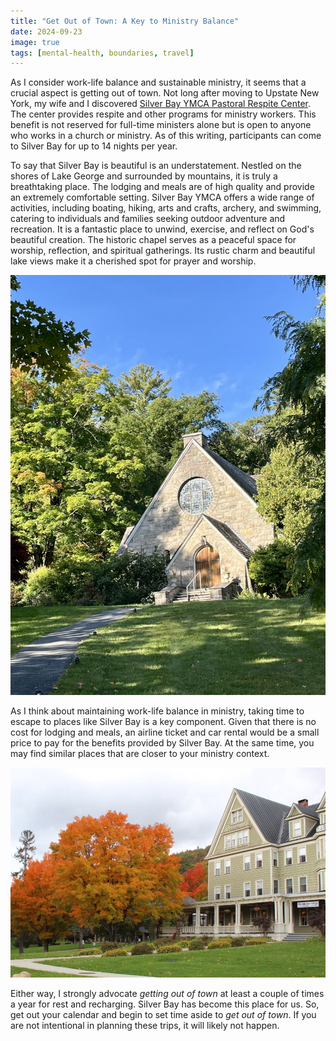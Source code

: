 ```yaml
---
title: "Get Out of Town: A Key to Ministry Balance"
date: 2024-09-23
image: true
tags: [mental-health, boundaries, travel]
---
```


As I consider work-life balance and sustainable ministry, it seems that a crucial aspect is getting out of town. Not long after moving to Upstate New York, my wife and I discovered [Silver Bay YMCA Pastoral Respite Center](https://silverbay.org/respite/). The center provides respite and other programs for ministry workers. This benefit is not reserved for full-time ministers alone but is open to anyone who works in a church or ministry. As of this writing, participants can come to Silver Bay for up to 14 nights per year.

To say that Silver Bay is beautiful is an understatement. Nestled on the shores of Lake George and surrounded by mountains, it is truly a breathtaking place. The lodging and meals are of high quality and provide an extremely comfortable setting. Silver Bay YMCA offers a wide range of activities, including boating, hiking, arts and crafts, archery, and swimming, catering to individuals and families seeking outdoor adventure and recreation. It is a fantastic place to unwind, exercise, and reflect on God's beautiful creation. The historic chapel serves as a peaceful space for worship, reflection, and spiritual gatherings. Its rustic charm and beautiful lake views make it a cherished spot for prayer and worship.

![Chapel](/images/Chapel-24.jpeg)

As I think about maintaining work-life balance in ministry, taking time to escape to places like Silver Bay is a key component. Given that there is no cost for lodging and meals, an airline ticket and car rental would be a small price to pay for the benefits provided by Silver Bay. At the same time, you may find similar places that are closer to your ministry context.

![Chairs](/images/fall-silver-bay.jpeg)

Either way, I strongly advocate *getting out of town* at least a couple of times a year for rest and recharging. Silver Bay has become this place for us. So, get out your calendar and begin to set time aside to *get out of town*. If you are not intentional in planning these trips, it will likely not happen.

